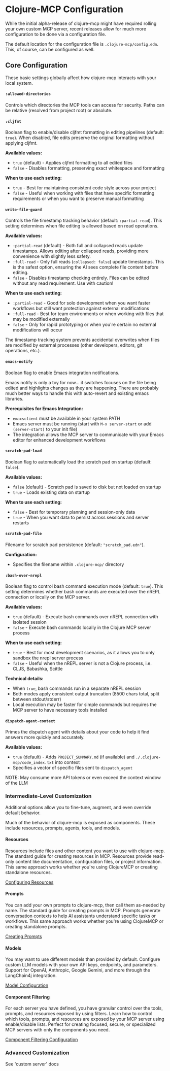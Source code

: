 # Clojure-MCP Configuration

While the initial alpha-release of clojure-mcp might have required rolling your own custom
MCP server, recent releases allow for much more configuration to be done via a configuration file.

The default location for the configuration file is `.clojure-mcp/config.edn`. This, of course,
can be configured as well.

## Core Configuration

These basic settings globally affect how clojure-mcp interacts with your local system.

#### `:allowed-directories`
Controls which directories the MCP tools can access for security. Paths can be relative (resolved from project root) or absolute.

#### `:cljfmt`
Boolean flag to enable/disable cljfmt formatting in editing pipelines (default: `true`). When disabled, file edits preserve the original formatting without applying cljfmt.

**Available values:**
- `true` (default) - Applies cljfmt formatting to all edited files
- `false` - Disables formatting, preserving exact whitespace and formatting

**When to use each setting:**
- `true` - Best for maintaining consistent code style across your project
- `false` - Useful when working with files that have specific formatting requirements or when you want to preserve manual formatting

#### `write-file-guard`
Controls the file timestamp tracking behavior (default: `:partial-read`). This setting determines when file editing is allowed based on read operations.

**Available values:**
- `:partial-read` (default) - Both full and collapsed reads update timestamps. Allows editing after collapsed reads, providing more convenience with slightly less safety.
- `:full-read` - Only full reads (`collapsed: false`) update timestamps. This is the safest option, ensuring the AI sees complete file content before editing.
- `false` - Disables timestamp checking entirely. Files can be edited without any read requirement. Use with caution!

**When to use each setting:**
- `:partial-read` - Good for solo development when you want faster workflows but still want protection against external modifications
- `:full-read` - Best for team environments or when working with files that may be modified externally
- `false` - Only for rapid prototyping or when you're certain no external modifications will occur

The timestamp tracking system prevents accidental overwrites when files are modified by external processes (other developers, editors, git operations, etc.).

#### `emacs-notify`
Boolean flag to enable Emacs integration notifications.

Emacs notify is only a toy for now... it switches focuses on the file
being edited and highlights changes as they are happening.  There are
probably much better ways to handle this with auto-revert and existing
emacs libraries.

**Prerequisites for Emacs Integration:**
- `emacsclient` must be available in your system PATH
- Emacs server must be running (start with `M-x server-start` or add `(server-start)` to your init file)
- The integration allows the MCP server to communicate with your Emacs editor for enhanced development workflows

#### `scratch-pad-load`
Boolean flag to automatically load the scratch pad on startup (default: `false`).

**Available values:**
- `false` (default) - Scratch pad is saved to disk but not loaded on startup
- `true` - Loads existing data on startup

**When to use each setting:**
- `false` - Best for temporary planning and session-only data
- `true` - When you want data to persist across sessions and server restarts

#### `scratch-pad-file`
Filename for scratch pad persistence (default: `"scratch_pad.edn"`).

**Configuration:**
- Specifies the filename within `.clojure-mcp/` directory

#### `:bash-over-nrepl`
Boolean flag to control bash command execution mode (default: `true`). This setting determines whether bash commands are executed over the nREPL connection or locally on the MCP server.

**Available values:**
- `true` (default) - Execute bash commands over nREPL connection with isolated session
- `false` - Execute bash commands locally in the Clojure MCP server process

**When to use each setting:**
- `true` - Best for most development scenarios, as it allows you to only sandbox the nrepl server process
- `false` - Useful when the nREPL server is not a Clojure process, i.e. CLJS, Babashka, Scittle

**Technical details:**
- When `true`, bash commands run in a separate nREPL session
- Both modes apply consistent output truncation (8500 chars total, split between stdout/stderr)
- Local execution may be faster for simple commands but requires the MCP server to have necessary tools installed

#### `dispatch-agent-context`
Primes the dispatch agent with details about your code to help it find answers more quickly and accurately.

**Available values:**
- `true` (default) - Adds `PROJECT_SUMMARY.md` (if available) and `./.clojure-mcp/code_index.txt` into context
- Specifies a vector of specific files sent to `dispatch_agent`

NOTE: May consume more API tokens or even exceed the context window of the LLM

### Intermediate-Level Customization

Additional options allow you to fine-tune, augment, and even override default behavior.

Much of the behavior of clojure-mcp is exposed as components. These include resources, prompts, agents, tools, and models.

#### Resources

Resources include files and other content you want to use with clojure-mcp.
The standard guide for creating resources in MCP. Resources provide read-only content like documentation, configuration files, or project information. This same approach works whether you're using ClojureMCP or creating standalone resources.

[Configuring Resources](doc/configuring-resources.md)

#### Prompts

You can add your own prompts to clojure-mcp, then call them as-needed by name.
The standard guide for creating prompts in MCP. Prompts generate conversation contexts to help AI assistants understand specific tasks or workflows. This same approach works whether you're using ClojureMCP or creating standalone prompts.

[Creating Prompts](doc/creating-prompts.md)

#### Models

You may want to use different models than provided by default.
Configure custom LLM models with your own API keys, endpoints, and parameters. Support for OpenAI, Anthropic, Google Gemini, and more through the LangChain4j integration.

[Model Configuration](doc/model-configuration.md)

#### Component Filtering

For each server you have defined, you have granular control over the tools, prompts, and resources exposed by using filters.
Learn how to control which tools, prompts, and resources are exposed by your MCP server using enable/disable lists. Perfect for creating focused, secure, or specialized MCP servers with only the components you need.

[Component Filtering Configuration](doc/component-filtering.md)

### Advanced Customization

See 'custom server' docs
